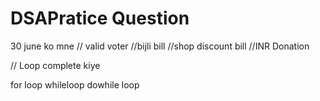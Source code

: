 # DSAPratice Question

30 june ko mne 
// valid voter 
//bijli bill
//shop discount bill 
//INR Donation

// Loop complete kiye 

 for loop 
 whileloop
dowhile loop
